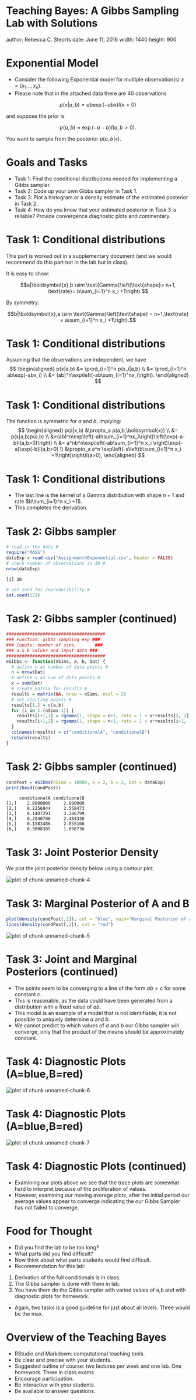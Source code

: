 Teaching Bayes: A Gibbs Sampling Lab with Solutions
================================================
author: Rebecca C. Steorts
date: June 11, 2016
width: 1440
height: 900

Exponential Model
================================================
- Consider the following Exponential model for multiple observation(s) $x = (x_1\ldots,x_n)$. 
- Please note that in the attached data there are 40 observations

$$ p(x|a,b) = a b \exp(- a b x) I(x>0)$$

and suppose the prior is 

$$ p(a,b) = \exp(- a - b)I(a,b>0). $$

You want to sample from the posterior $p(a,b|x)$.  

Goals and Tasks
================================================
- Task 1: Find the conditional distributions needed for implementing a Gibbs sampler.
- Task 2: Code up your own Gibbs sampler in Task 1.
- Task 3: Plot a histogram or a density estimate of the estimated posterior in Task 2. 
- Task 4: How do you know that your estimated posterior in Task 3 is reliable? Provide convergence diagnostic plots and commentary. 

Task 1: Conditional distributions
================================================
This part is worked out in a supplementary document (and we would recommend do this part not in the lab but in class). 

It is easy to show: 

$$a|\boldsymbol{x},b \sim \text{Gamma}\left(\text{shape}= n+1, \text{rate}= b\sum_{i=1}^n x_i +1\right).$$

By symmetry:

$$b|\boldsymbol{x},a \sim \text{Gamma}\left(\text{shape} = n+1,\text{rate} = a\sum_{i=1}^n x_i +1\right).$$  

Task 1: Conditional distributions
================================================
Assuming that the observations are independent, we have
$$
\begin{aligned}
p(x|a,b) &= \prod_{i=1}^n p(x_i|a,b) \\
&= \prod_{i=1}^n ab\exp(-abx_i) \\
&= (ab)^n\exp\left(-ab\sum_{i=1}^nx_i\right).
\end{aligned}
$$

Task 1: Conditional distributions 
================================================
The function is symmetric for $a$ and $b$, implying:
$$
\begin{aligned}
p(a|x,b) &\propto_a p(a,b,\boldsymbol{x}) \\
&= p(x|a,b)p(a,b) \\
&=(ab)^n\exp\left(-ab\sum_{i=1}^nx_i\right)\left(\exp(-a-b)I(a,b>0)\right) \\
&= a^nb^n\exp\left(-ab\sum_{i=1}^n x_i \right)\exp(-a)\exp(-b)I(a,b>0) \\
&\propto_a a^n \exp\left(-a\left(b\sum_{i=1}^n x_i +1\right)\right)I(a>0),
\end{aligned}
$$

Task 1: Conditional distributions 
================================================
- The last line is the kernel of a Gamma distribution with shape $n+1$ and rate $b\sum_{i=1}^n x_i +1$.  
- This completes the derivation. 


Task 2: Gibbs sampler
================================================

```r
# read in the data #
require("MASS")
dataExp = read.csv("Assignment4Exponential.csv", header = FALSE)
# check number of observations in 30 #
nrow(dataExp)
```

```
[1] 30
```

```r
# set seed for reproducibility #
set.seed(123)
```

Task 2: Gibbs sampler (continued)
================================================

```r
######################################
### Function: gibbs sampling exp ###
### Inputs: number of sims,       ###
### a & b values and input data ###
######################################
eGibbs <- function(nSims, a, b, Dat) {
  # define n as number of data points #
  n = nrow(Dat)
  # define x as sum of data points #
  x = sum(Dat)
  # create matrix for results #
  results = matrix(NA, nrow = nSims, ncol = 2)
  # set starting points #
  results[1,] = c(a,b)
  for (i in 1:(nSims-1)) {
    results[i+1,1] = rgamma(1, shape = n+1, rate = 1 + x*results[i, 2])
    results[i+1,2] = rgamma(1, shape = n+1, rate = 1 + x*results[i+1, 1])
  }
  colnames(results) = c("conditionalA", "conditionalB")
  return(results)
}
```

Task 2: Gibbs sampler (continued)
================================================

```r
condPost = eGibbs(nSims = 10000, a = 2, b = 2, Dat = dataExp)
print(head(condPost))
```

```
     conditionalA conditionalB
[1,]    2.0000000     2.000000
[2,]    0.2256944     2.558473
[3,]    0.1407291     3.286799
[4,]    0.2040700     2.484330
[5,]    0.1583486     2.055166
[6,]    0.3008305     1.696736
```

Task 3: Joint Posterior Density
================================================
We plot the joint posterior density below using a contour plot. 

<img src="gibbsLabSolutions-figure/unnamed-chunk-4-1.png" title="plot of chunk unnamed-chunk-4" alt="plot of chunk unnamed-chunk-4" style="display: block; margin: auto;" />


Task 3: Marginal Posterior of A and B 
================================================

```r
plot(density(condPost[,1]), col = "blue", main="Marginal Posterior of a and b")
lines(density(condPost[,2]), col = "red")
```

<img src="gibbsLabSolutions-figure/unnamed-chunk-5-1.png" title="plot of chunk unnamed-chunk-5" alt="plot of chunk unnamed-chunk-5" style="display: block; margin: auto;" />

Task 3: Joint and Marginal Posteriors (continued)
================================================
- The points seem to be converging to a line of the form $ab=c$ for some constant $c$.  
- This is reasonable, as the data could have been generated from a distribution with a fixed value of $ab$.  
- This model is an example of a model that is not identifiable; it is not possible to uniquely determine $a$ and $b$.  
- We cannot predict to which values of $a$ and $b$ our Gibbs sampler will converge, only that the product of the means should be approximately constant.  

Task 4: Diagnostic Plots (A=blue,B=red)
================================================
<img src="gibbsLabSolutions-figure/unnamed-chunk-6-1.png" title="plot of chunk unnamed-chunk-6" alt="plot of chunk unnamed-chunk-6" style="display: block; margin: auto;" />

Task 4: Diagnostic Plots (A=blue,B=red)
================================================
<img src="gibbsLabSolutions-figure/unnamed-chunk-7-1.png" title="plot of chunk unnamed-chunk-7" alt="plot of chunk unnamed-chunk-7" style="display: block; margin: auto;" />

Task 4: Diagnostic Plots (continued)
================================================
- Examining our plots above we see that the trace plots are somewhat hard to interpret because of the proliferation of values. 
- However, examining our moving average plots, after the initial period our average values appear to converge indicating the our Gibbs Sampler has not failed to converge. 

Food for Thought
================================================
- Did you find the lab to be too long?
- What parts did you find difficult?
- Now think about what parts students would find difficult.
- Recommendation for this lab:
1. Derivation of the full conditionals is in class.
2. The Gibbs sampler is done with them in lab.
3. You have them do the Gibbs sampler with varied values of a,b
and with diagnostic plots for homework. 
- Again, two tasks is a good guideline for just about all levels. Three would be the max. 

Overview of the Teaching Bayes
================================================
- RStudio and Markdown: computational teaching tools.
- Be clear and precise with your students.
- Suggested outline of course: two lectures per week
and one lab. One homework. Three in class exams. 
- Encourage participation. 
- Be interactive with your students.
- Be available to answer questions. 






